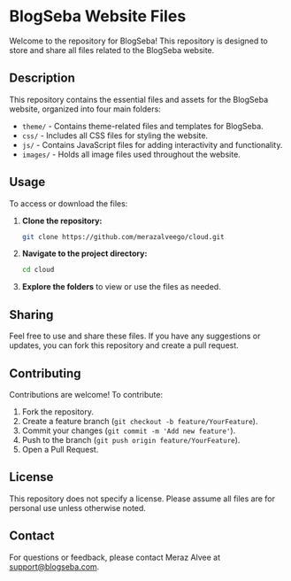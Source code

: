 # BlogSeba Website Files

Welcome to the repository for BlogSeba! This repository is designed to store and share all files related to the BlogSeba website.

## Description

This repository contains the essential files and assets for the BlogSeba website, organized into four main folders:

- `theme/` - Contains theme-related files and templates for BlogSeba.
- `css/` - Includes all CSS files for styling the website.
- `js/` - Contains JavaScript files for adding interactivity and functionality.
- `images/` - Holds all image files used throughout the website.

## Usage

To access or download the files:

1. **Clone the repository:**

    ```bash
    git clone https://github.com/merazalveego/cloud.git
    ```

2. **Navigate to the project directory:**

    ```bash
    cd cloud
    ```

3. **Explore the folders** to view or use the files as needed.

## Sharing

Feel free to use and share these files. If you have any suggestions or updates, you can fork this repository and create a pull request.

## Contributing

Contributions are welcome! To contribute:

1. Fork the repository.
2. Create a feature branch (`git checkout -b feature/YourFeature`).
3. Commit your changes (`git commit -m 'Add new feature'`).
4. Push to the branch (`git push origin feature/YourFeature`).
5. Open a Pull Request.

## License

This repository does not specify a license. Please assume all files are for personal use unless otherwise noted.

## Contact

For questions or feedback, please contact Meraz Alvee at support@blogseba.com.

